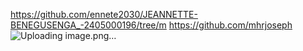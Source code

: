 https://github.com/ennete2030/JEANNETTE-BENEGUSENGA_-2405000196/tree/m
https://github.com/mhrjoseph
![Uploading image.png…]()
